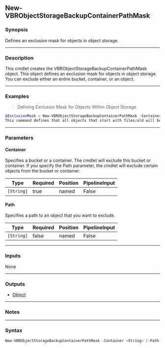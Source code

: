 New-VBRObjectStorageBackupContainerPathMask
-------------------------------------------

### Synopsis
Defines an exclusion mask for objects in object storage.

---

### Description

This cmdlet creates the VBRObjectStorageBackupContainerPathMask object. This object defines an exclusion mask for objects in object storage. You can exclude either an entire bucket, container, or an object.

---

### Examples
> Defining Exclusion Mask for Objects Within Object Storage

```PowerShell
$ExclusionMask = New-VBRObjectStorageBackupContainerPathMask -Container "Monthly Backups" -Path "files/old"
This command defines that all objects that start with files/old will be excluded from the Monthly Backups container.
```

---

### Parameters
#### **Container**
Specifies a bucket or a container. The cmdlet will exclude this bucket or container.  If you specify the Path parameter, the cmdlet will exclude certain objects from the bucket or container.

|Type      |Required|Position|PipelineInput|
|----------|--------|--------|-------------|
|`[String]`|true    |named   |False        |

#### **Path**
Specifies a path to an object that you want to exclude.

|Type      |Required|Position|PipelineInput|
|----------|--------|--------|-------------|
|`[String]`|false   |named   |False        |

---

### Inputs
None

---

### Outputs
* [Object](https://learn.microsoft.com/en-us/dotnet/api/System.Object)

---

### Notes

---

### Syntax
```PowerShell
New-VBRObjectStorageBackupContainerPathMask -Container <String> [-Path <String>] [<CommonParameters>]
```

